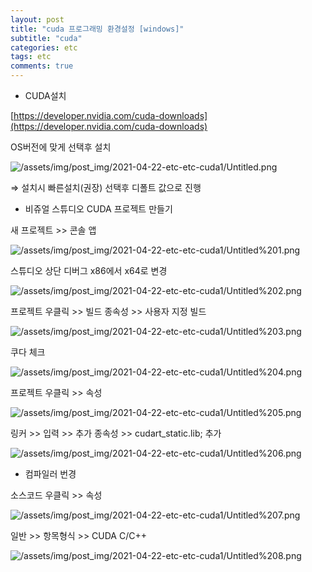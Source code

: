 ```yaml
---
layout: post
title: "cuda 프로그래밍 환경설정 [windows]"
subtitle: "cuda"
categories: etc
tags: etc
comments: true  
---
```


- CUDA설치

[https://developer.nvidia.com/cuda-downloads](https://developer.nvidia.com/cuda-downloads)

OS버전에 맞게 선택후 설치

![/assets/img/post_img/2021-04-22-etc-etc-cuda1/Untitled.png](/assets/img/post_img/2021-04-22-etc-etc-cuda1/Untitled.png)

⇒ 설치시 빠른설치(권장) 선택후 디폴트 값으로 진행

- 비쥬얼 스튜디오 CUDA 프로젝트 만들기

새 프로젝트 >> 콘솔 앱

![/assets/img/post_img/2021-04-22-etc-etc-cuda1/Untitled%201.png](/assets/img/post_img/2021-04-22-etc-etc-cuda1/Untitled%201.png)

스튜디오 상단 디버그 x86에서 x64로 변경

![/assets/img/post_img/2021-04-22-etc-etc-cuda1/Untitled%202.png](/assets/img/post_img/2021-04-22-etc-etc-cuda1/Untitled%202.png)

프로젝트 우클릭 >> 빌드 종속성 >> 사용자 지정 빌드

![/assets/img/post_img/2021-04-22-etc-etc-cuda1/Untitled%203.png](/assets/img/post_img/2021-04-22-etc-etc-cuda1/Untitled%203.png)

쿠다 체크

![/assets/img/post_img/2021-04-22-etc-etc-cuda1/Untitled%204.png](/assets/img/post_img/2021-04-22-etc-etc-cuda1/Untitled%204.png)

프로젝트 우클릭 >> 속성

![/assets/img/post_img/2021-04-22-etc-etc-cuda1/Untitled%205.png](/assets/img/post_img/2021-04-22-etc-etc-cuda1/Untitled%205.png)

링커 >> 입력 >> 추가 종속성 >> cudart_static.lib; 추가

![/assets/img/post_img/2021-04-22-etc-etc-cuda1/Untitled%206.png](/assets/img/post_img/2021-04-22-etc-etc-cuda1/Untitled%206.png)

- 컴파일러 번경

소스코드 우클릭 >> 속성 

![/assets/img/post_img/2021-04-22-etc-etc-cuda1/Untitled%207.png](/assets/img/post_img/2021-04-22-etc-etc-cuda1/Untitled%207.png)

일반 >> 항목형식 >> CUDA C/C++

![/assets/img/post_img/2021-04-22-etc-etc-cuda1/Untitled%208.png](/assets/img/post_img/2021-04-22-etc-etc-cuda1/Untitled%208.png)